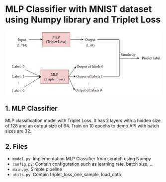 # MLP Classifier with MNIST dataset using Numpy library and Triplet Loss
![Question 3 Workflow](https://github.com/nvsthinh/Interview_QAI/blob/main/data/Q3.png)

## 1. MLP Classifier
MLP classification model with Triplet Loss. It has 2 layers with a hidden size of 128 and an output size of 64. Train on 10 epochs to demo API with batch sizes are 32.

## 2. Files
- `model.py`: Implementation MLP Classifier from scratch using Numpy
- `config.py`: Contain configuration such as learning rate, batch size, ...
- `main.py`: Simple pipeline
- `utils.py`: Contain triplet_loss_one_sample, load_data 